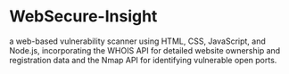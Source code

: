 # WebSecure-Insight
 a web-based vulnerability scanner using HTML, CSS, JavaScript, and Node.js, incorporating the WHOIS API for detailed website ownership and registration data and the Nmap API for identifying vulnerable open ports.
